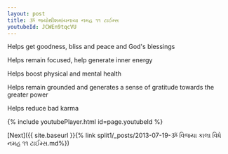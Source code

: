 ```yaml
---
layout: post
title: ૐ જયોથીશમાંયનાયા નમહ ૧૧ ટાઈમ્સ
youtubeId: JCWEn9tqcVU
---
```

 
 
Helps get goodness, bliss and peace and God's blessings
 
Helps remain focused, help generate inner energy 
 
Helps boost physical and mental health 
 
Helps remain grounded and generates a sense of gratitude towards the greater power 
 
Helps reduce bad karma
 
 
 
 


{% include youtubePlayer.html id=page.youtubeId %}
 
[Next]({{ site.baseurl }}{% link  split1/_posts/2013-07-19-ૐ વિજયા કાલા વિધે નમહ ૧૧ ટાઈમ્સ.md%})
 
